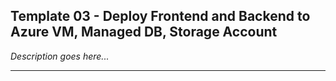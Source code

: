 ## Template 03 - Deploy Frontend and Backend to Azure VM, Managed DB, Storage Account

_Description goes here..._

---

